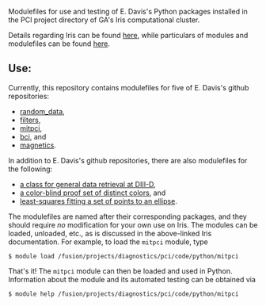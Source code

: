 Modulefiles for use and testing of E. Davis's Python packages
installed in the PCI project directory of GA's Iris computational cluster.

Details regarding Iris can be found
[here](https://diii-d.gat.com/diii-d/Iris), while
particulars of modules and modulefiles can be found
[here](https://diii-d.gat.com/diii-d/Iris#Environment_modules).

Use:
----
Currently, this repository contains modulefiles for
five of E. Davis's github repositories:

* [random_data](https://github.com/emd/random_data),
* [filters](https://github.com/emd/filters),
* [mitpci](https://github.com/emd/mitpci),
* [bci](https://github.com/emd/bci), and
* [magnetics](https://github.com/emd/magnetics).

In addition to E. Davis's github repositories,
there are also modulefiles for the following:

* [a class for general data retrieval at DIII-D](
   https://diii-d.gat.com/diii-d/Gadata_py),
* [a color-blind proof set of distinct colors](
   https://personal.sron.nl/~pault/), and
* [least-squares fitting a set of points to an ellipse](
   https://github.com/ndvanforeest/fit_ellipse).

The modulefiles are named after their corresponding packages, and
they should require *no* modification for your own use on Iris.
The modules can be loaded, unloaded, etc.,
as is discussed in the above-linked Iris documentation.
For example, to load the `mitpci` module, type

    $ module load /fusion/projects/diagnostics/pci/code/python/mitpci

That's it! The `mitpci` module can then be loaded and used in Python.
Information about the module and its automated testing can be obtained via

    $ module help /fusion/projects/diagnostics/pci/code/python/mitpci
